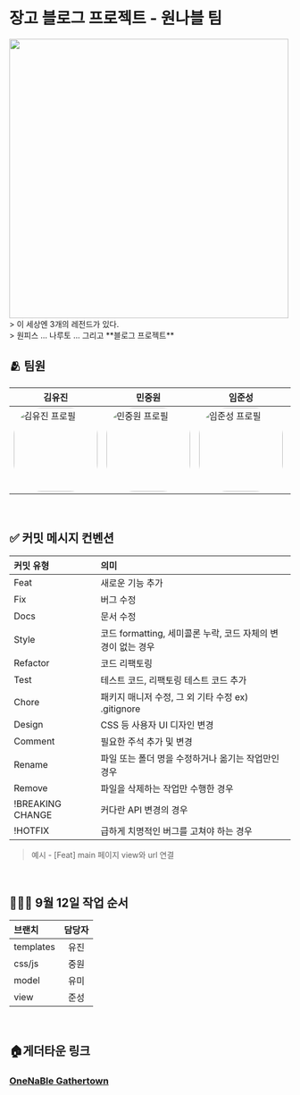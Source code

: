 # 장고 블로그 프로젝트 - 원나블 팀

<!-- ![](https://velog.velcdn.com/images/superkingyj/post/89f1c72c-8a0b-4233-83b9-815488df5867/image.jpeg)	 -->
<img src="https://velog.velcdn.com/images/superkingyj/post/89f1c72c-8a0b-4233-83b9-815488df5867/image.jpeg" width="500px">

<br>
> 이 세상엔 3개의 레전드가 있다. <br>
> 원피스 ... 나루토 ... 그리고 **블로그 프로젝트**

<br>


## 🫂 팀원	
|김유진|민중원|임준성|최유미|
|----|-----|----|----|
| <a href="https://github.com/superkingyj" target="_blank"> <img src="https://avatars.githubusercontent.com/u/43868490?v=4" alt="김유진 프로필" style="width:150px; border-radius:50px"/> </a> | <a href="https://github.com/MinJoongWon" target="_blank"><img src="https://avatars.githubusercontent.com/u/137133419?v=4" alt="민중원 프로필" style="width:150px; border-radius:50px"/> </a>|<a href="https://github.com/junseong123" target="_blank"> <img src="https://avatars.githubusercontent.com/u/85379866?v=4" alt="임준성 프로필" style="width:150px; border-radius:50px"/></a>| <a href="https://github.com/yumiyumii" target="_blank"> <img src="https://avatars.githubusercontent.com/u/95002550?v=4" alt="최유미 프로필" style="width:150px; border-radius:50px"/></a>|



<br>

## ✅ 커밋 메시지 컨벤션

| 커밋 유형        | 의미                                                         |
| :--------------- | :----------------------------------------------------------- |
| Feat             | 새로운 기능 추가                                             |
| Fix              | 버그 수정                                                    |
| Docs             | 문서 수정                                                    |
| Style            | 코드 formatting, 세미콜론 누락, 코드 자체의 변경이 없는 경우 |
| Refactor         | 코드 리팩토링                                                |
| Test             | 테스트 코드, 리팩토링 테스트 코드 추가                       |
| Chore            | 패키지 매니저 수정, 그 외 기타 수정 ex) .gitignore           |
| Design           | CSS 등 사용자 UI 디자인 변경                                 |
| Comment          | 필요한 주석 추가 및 변경                                     |
| Rename           | 파일 또는 폴더 명을 수정하거나 옮기는 작업만인 경우          |
| Remove           | 파일을 삭제하는 작업만 수행한 경우                           |
| !BREAKING CHANGE | 커다란 API 변경의 경우                                       |
| !HOTFIX          | 급하게 치명적인 버그를 고쳐야 하는 경우                      |

> 예시 - [Feat] main 페이지 view와 url 연결

<br>

## 👩🏻‍💻 9월 12일 작업 순서
|브랜치|담당자|
|:--------|:-:|
|templates|유진|
|css/js|중원|
|model|유미|
|view|준성|

<br>

## 🏠게더타운 링크

### [OneNaBle Gathertown](https://app.gather.town/app/YklswQs0rdon3Lkn/OneNaBLe)